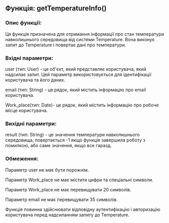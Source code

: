 ## Функція: getTemperatureInfo()

### Опис функції:
Ця функція призначена для отримання інформації про стан температури навколишнього середовища від системи Temperature. Вона виконує запит до Temperature і повертає дані про температури.

### Вхідні параметри:

user (тип: User) - це об'єкт, який представляє користувача, який надсилає запит. Цей параметр використовується для ідентифікації користувача та його даних.

email (тип: String) - це рядок, який містить інформацію про email користувача.

Work_place(тип: Date)- це рядок, який містить інформацію про робоче місце користувача. 
### Вихідні параметри:

result (тип: String) - це значення температури навколишнього середовища, повертається -1 якщо функція завершила роботу з помилкою, або саме значення, якщо все гаразд.

### Обмеження:

Параметр user не має бути порожнім.

Параметр Work_place не має містити цифри та спеціальні символи.

Параметр Work_place не має перевищувати 20 символів.

Параметр email не має перевищувати 35 символів.

Функція повинна здійснювати відповідну аутентифікацію і авторизацію користувача перед надсиланням запиту до Temperature.
